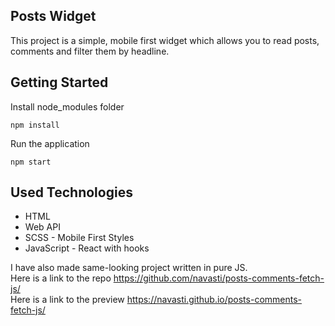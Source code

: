 ## Posts Widget
This project is a simple, mobile first widget which allows you to read posts, comments and filter them by headline.

## Getting Started
Install node_modules folder
```
npm install
```
Run the application
```
npm start
```

## Used Technologies
* HTML
* Web API
* SCSS - Mobile First Styles
* JavaScript - React with hooks

I have also made same-looking project written in pure JS. \
Here is a link to the repo https://github.com/navasti/posts-comments-fetch-js/ \
Here is a link to the preview https://navasti.github.io/posts-comments-fetch-js/